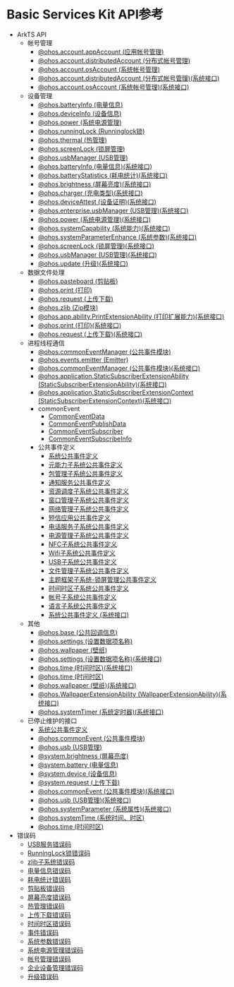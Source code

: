 # Basic Services Kit API参考

- ArkTS API
    - 帐号管理
        - [@ohos.account.appAccount (应用帐号管理)](js-apis-appAccount.md)
        - [@ohos.account.distributedAccount (分布式帐号管理)](js-apis-distributed-account.md)
        - [@ohos.account.osAccount (系统帐号管理)](js-apis-osAccount.md)
        - [@ohos.account.distributedAccount (分布式帐号管理)(系统接口)](js-apis-distributed-account-sys.md)
        - [@ohos.account.osAccount (系统帐号管理)(系统接口)](js-apis-osAccount-sys.md)
    - 设备管理
        - [@ohos.batteryInfo (电量信息)](js-apis-battery-info.md)
        - [@ohos.deviceInfo (设备信息)](js-apis-device-info.md)
        - [@ohos.power (系统电源管理)](js-apis-power.md)
        - [@ohos.runningLock (Runninglock锁)](js-apis-runninglock.md)
        - [@ohos.thermal (热管理)](js-apis-thermal.md)
        - [@ohos.screenLock (锁屏管理)](js-apis-screen-lock.md)       
        - [@ohos.usbManager (USB管理)](js-apis-usbManager.md)
        - [@ohos.batteryInfo (电量信息)(系统接口)](js-apis-battery-info-sys.md)
        - [@ohos.batteryStatistics (耗电统计)(系统接口)](js-apis-batteryStatistics-sys.md)
        - [@ohos.brightness (屏幕亮度)(系统接口)](js-apis-brightness-sys.md)
        - [@ohos.charger (充电类型)(系统接口)](js-apis-charger-sys.md)
        - [@ohos.deviceAttest (设备证明)(系统接口)](js-apis-deviceAttest-sys.md)
        - [@ohos.enterprise.usbManager (USB管理)(系统接口)](js-apis-enterprise-usbManager-sys.md)
        - [@ohos.power (系统电源管理)(系统接口)](js-apis-power-sys.md)
        - [@ohos.systemCapability (系统能力)(系统接口)](js-apis-system-capability-sys.md)
        - [@ohos.systemParameterEnhance (系统参数)(系统接口)](js-apis-system-parameterEnhance-sys.md)
        - [@ohos.screenLock (锁屏管理)(系统接口)](js-apis-screen-lock-sys.md)
        - [@ohos.usbManager (USB管理)(系统接口)](js-apis-usbManager-sys.md)
        - [@ohos.update (升级)(系统接口)](js-apis-update-sys.md)
    - 数据文件处理
        - [@ohos.pasteboard (剪贴板)](js-apis-pasteboard.md)
        - [@ohos.print (打印)](js-apis-print.md)
        - [@ohos.request (上传下载)](js-apis-request.md)
        - [@ohos.zlib (Zip模块)](js-apis-zlib.md)
        - [@ohos.app.ability.PrintExtensionAbility (打印扩展能力)(系统接口)](js-apis-app-ability-PrintExtensionAbility-sys.md)
        - [@ohos.print (打印)(系统接口)](js-apis-print-sys.md)
        - [@ohos.request (上传下载)(系统接口)](js-apis-request-sys.md)
    - 进程线程通信
        - [@ohos.commonEventManager (公共事件模块)](js-apis-commonEventManager.md)
        - [@ohos.events.emitter (Emitter)](js-apis-emitter.md)
        - [@ohos.commonEventManager (公共事件模块)(系统接口)](js-apis-commonEventManager-sys.md)
        - [@ohos.application.StaticSubscriberExtensionAbility (StaticSubscriberExtensionAbility)(系统接口)](js-apis-application-staticSubscriberExtensionAbility-sys.md)
        - [@ohos.application.StaticSubscriberExtensionContext (StaticSubscriberExtensionContext)(系统接口)](js-apis-application-StaticSubscriberExtensionContext-sys.md)
        - commonEvent
            - [CommonEventData](js-apis-inner-commonEvent-commonEventData.md)
            - [CommonEventPublishData](js-apis-inner-commonEvent-commonEventPublishData.md)
            - [CommonEventSubscriber](js-apis-inner-commonEvent-commonEventSubscriber.md)
            - [CommonEventSubscribeInfo](js-apis-inner-commonEvent-commonEventSubscribeInfo.md)
        - 公共事件定义
            - [系统公共事件定义](commonEventManager-definitions.md)
            - [元能力子系统公共事件定义](common_event/commonEvent-ability.md)
            - [包管理子系统公共事件定义](common_event/commonEvent-bundleManager.md)
            - [通知服务公共事件定义](common_event/commonEvent-ans.md)
            - [资源调度子系统公共事件定义](common_event/commonEvent-resourceschedule.md)
            - [窗口管理子系统公共事件定义](common_event/commonEvent-window.md)
            - [网络管理子系统公共事件定义](common_event/commonEvent-netmanager.md)
            - [短信应用公共事件定义](common_event/commonEvent-mms.md)
            - [电话服务子系统公共事件定义](common_event/commonEvent-telephony.md)
            - [电源管理子系统公共事件定义](common_event/commonEvent-powermgr.md)
            - [NFC子系统公共事件定义](common_event/commonEvent-nfc.md)
            - [Wifi子系统公共事件定义](common_event/commonEvent-wifi.md)
            - [USB子系统公共事件定义](common_event/commonEvent-usb.md)
            - [文件管理子系统公共事件定义](common_event/commonEvent-filemanagement.md)
            - [主题框架子系统-锁屏管理公共事件定义](commonEvent-screenlock.md)
            - [时间时区子系统公共事件定义](common_event/commonEvent-time.md)
            - [帐号子系统公共事件定义](common_event/commonEvent-account.md)
            - [语言子系统公共事件定义](common_event/commonEvent-locale.md)
            - [系统公共事件定义 (系统接口)](commonEventManager-definitions-sys.md)
    - 其他
        - [@ohos.base (公共回调信息)](js-apis-base.md)
        - [@ohos.settings (设置数据项名称)](js-apis-settings.md)
        - [@ohos.wallpaper (壁纸)](js-apis-wallpaper.md)
        - [@ohos.settings (设置数据项名称)(系统接口)](js-apis-settings-sys.md)
        - [@ohos.time (时间时区)(系统接口)](js-apis-system-date-time-sys.md)
        - [@ohos.time (时间时区)](js-apis-date-time.md)
        - [@ohos.wallpaper (壁纸)(系统接口)](js-apis-wallpaper-sys.md)
        - [@ohos.WallpaperExtensionAbility (WallpaperExtensionAbility)(系统接口)](js-apis-WallpaperExtensionAbility-sys.md)
        - [@ohos.systemTimer (系统定时器)(系统接口)](js-apis-system-timer-sys.md)
    - 已停止维护的接口
        - [系统公共事件定义](commonEvent-definitions.md)
        - [@ohos.commonEvent (公共事件模块)](js-apis-commonEvent.md)
        - [@ohos.usb (USB管理)](js-apis-usb-deprecated.md)
        - [@system.brightness (屏幕亮度)](js-apis-system-brightness.md)
        - [@system.battery (电量信息)](js-apis-system-battery.md)
        - [@system.device (设备信息)](js-apis-system-device.md)
        - [@system.request (上传下载)](js-apis-system-request.md)
        - [@ohos.commonEvent (公共事件模块)(系统接口)](js-apis-commonEvent-sys.md)
        - [@ohos.usb (USB管理)(系统接口)](js-apis-usb-deprecated-sys.md)
        - [@ohos.systemParameter (系统属性)(系统接口)](js-apis-system-parameter-sys.md)
        - [@ohos.systemTime (系统时间、时区)](js-apis-system-time.md)
        - [@ohos.time (时间时区)](js-apis-system-time.md)
- 错误码
    - [USB服务错误码](errorcode-usb.md)
    - [RunningLock锁错误码](errorcode-runninglock.md)
    - [zlib子系统错误码](errorcode-zlib.md)  
    - [电量信息错误码](errorcode-battery-info.md)
    - [耗电统计错误码](errorcode-batteryStatistics.md)
    - [剪贴板错误码](errorcode-pasteboard.md)
    - [屏幕亮度错误码](errorcode-brightness.md)
    - [热管理错误码](errorcode-thermal.md)
    - [上传下载错误码](errorcode-request.md)
    - [时间时区错误码](errorcode-time.md)
    - [事件错误码](errorcode-CommonEventService.md)
    - [系统参数错误码](errorcode-system-parameterV9.md)
    - [系统电源管理错误码](errorcode-power.md)
    - [帐号管理错误码](errorcode-account.md)
    - [企业设备管理错误码](errorcode-enterpriseDeviceManager.md)
    - [升级错误码](errorcode-update.md)





